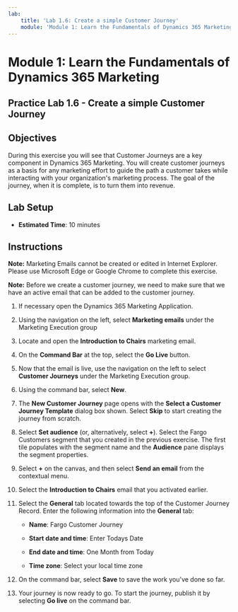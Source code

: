 ```yaml
---
lab:
    title: 'Lab 1.6: Create a simple Customer Journey'
    module: 'Module 1: Learn the Fundamentals of Dynamics 365 Marketing'
---
```


Module 1: Learn the Fundamentals of Dynamics 365 Marketing
========================

## Practice Lab 1.6 - Create a simple Customer Journey

## Objectives

During this exercise you will see that Customer Journeys are a key component in Dynamics 365 Marketing. You will create customer journeys as a basis for any marketing effort to guide the path a customer takes while interacting with your organization's marketing process. The goal of the journey, when it is complete, is to turn them into revenue.

## Lab Setup

  - **Estimated Time**: 10 minutes

## Instructions

**Note:** Marketing Emails cannot be created or edited in Internet Explorer. Please use Microsoft Edge or Google Chrome to complete this exercise.

**Note:** Before we create a customer journey, we need to make sure that we have an active email that can be added to the customer journey. 

1. If necessary open the Dynamics 365 Marketing Application. 

2. Using the navigation on the left, select **Marketing emails** under the Marketing Execution group

3. Locate and open the **Introduction to Chairs** marketing email.  

4. On the **Command Bar** at the top, select the **Go Live** button. 

5. Now that the email is live, use the navigation on the left to select **Customer Journeys** under the Marketing Execution group.

6. Using the command bar, select **New**.

7. The **New Customer Journey** page opens with the **Select a Customer Journey Template** dialog box shown. Select **Skip** to start creating the journey from scratch.

8. Select **Set audience** (or, alternatively, select **+**). Select the Fargo Customers segment that you created in the previous exercise. The first tile populates with the segment name and the **Audience** pane displays the segment properties.

9. Select **+** on the canvas, and then select **Send an email** from the contextual menu.

10. Select the **Introduction to Chairs** email that you activated earlier. 

11. Select the **General** tab located towards the top of the Customer Journey Record. Enter the following information into the **General** tab:

	- **Name**: Fargo Customer Journey

	- **Start date and time**: Enter Todays Date

	- **End date and time**: One Month from Today

	- **Time zone**: Select your local time zone 

12. On the command bar, select **Save** to save the work you've done so far.

13. Your journey is now ready to go. To start the journey, publish it by selecting **Go live** on the command bar.
